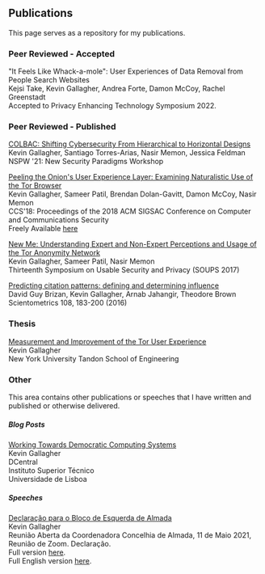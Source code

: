 ## Publications

This page serves as a repository for my publications.

### Peer Reviewed - Accepted

"It Feels Like Whack-a-mole": User Experiences of Data Removal from People Search Websites\
Kejsi Take, Kevin Gallagher, Andrea Forte, Damon McCoy, Rachel Greenstadt\
Accepted to Privacy Enhancing Technology Symposium 2022.

<!--### Peer Reviewed - In Submission

A Deep Dive Into the Deepfake Creation Community\
Brian Timmerman, Pulak Mehta, Progga Debb, Kevin Gallagher, Brendan Dolan-Gavitt, Damon McCoy, Siddharth Garg, Rachel Greenstadt\
In Submission to ICWSM 22.

How Easily Can Novice Users Create Deepfakes?\
Pulak Mehta, Kevin Gallagher, Gauri Jagatap, Brian Timmerman, Progga Deb, Siddharth Garg, Rachel Greenstadt, Damon McCoy, Brendan Dolan-Gavitt\
In Submission to SOUPS 2022.

Scanning the Web for Tor Browser Friendliness\
Kevin Gallagher, Ryan Quirk, Nasir Memon, Brendan Dolan-Gavitt\
In Submission to Privacy Enhancing Technology Symposium 2022.-->

### Peer Reviewed - Published

[COLBAC: Shifting Cybersecurity From Hierarchical to Horizontal Designs](https://dl.acm.org/doi/10.1145/3498891.3498903)\
Kevin Gallagher, Santiago Torres-Arias, Nasir Memon, Jessica Feldman\
NSPW '21: New Security Paradigms Workshop

[Peeling the Onion's User Experience Layer: Examining Naturalistic Use of the Tor Browser](https://dl.acm.org/doi/abs/10.1145/3243734.3243803)\
Kevin Gallagher, Sameer Patil, Brendan Dolan-Gavitt, Damon McCoy, Nasir Memon\
CCS'18: Proceedings of the 2018 ACM SIGSAC Conference on Computer and Communications Security\
Freely Available [here](https://damonmccoy.com/papers/GallagherCCS2018.pdf)

[New Me: Understanding Expert and Non-Expert Perceptions and Usage of the Tor Anonymity Network](https://www.usenix.org/conference/soups2017/technical-sessions/presentation/gallagher)\
Kevin Gallagher, Sameer Patil, Nasir Memon\
Thirteenth Symposium on Usable Security and Privacy (SOUPS 2017)

[Predicting citation patterns: defining and determining influence](https://link.springer.com/article/10.1007/s11192-016-1950-1)\
David Guy Brizan, Kevin Gallagher, Arnab Jahangir, Theodore Brown\
Scientometrics 108, 183-200 (2016)

### Thesis

[Measurement and Improvement of the Tor User Experience](https://search.proquest.com/openview/160e0d08939b96e2a4d7b49247c3bbbd/)\
Kevin Gallagher\
New York University Tandon School of Engineering

<!--  ### Arxiv -->


### Other

This area contains other publications or speeches that I have written and
published or otherwise delivered.

##### Blog Posts
[Working Towards Democratic Computing Systems](https://dcentral-lab.org/working-towards-democratic-computing-systems/)\
Kevin Gallagher\
DCentral\
Instituto Superior Técnico\
Universidade de Lisboa

##### Speeches

[Declaração para o Bloco de Esquerda de Almada](/assets/speeches/MessageForBE-SHORT.pdf)\
Kevin Gallagher\
Reunião Aberta da Coordenadora Concelhia de Almada, 11 de Maio 2021,\
Reunião de Zoom. Declaração.\
Full version [here](/assets/speeches/MessageForBE-FULL.pdf).\
Full English version [here](/assets/speeches/MessageForBE-EN.pdf).
